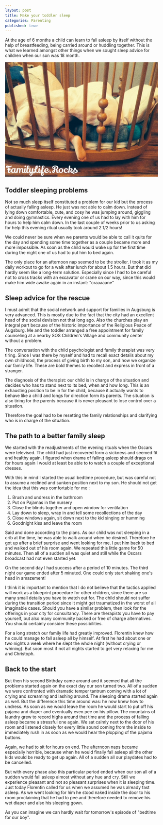 ```yaml
---
layout: post
title: Make your toddler sleep
categories: Parenting
published: true
---
```


At the age of 6 months a child can learn to fall asleep by itself without the help of breastfeeding, being carried around or huddling together. This is what we learned amongst other things when we sought sleep advice for children when our son was 18 month.

![toddler sleeping problems](/assets/img/sleeping_toddler.jpg)

## Toddler sleeping problems
Not so much sleep itself constituted a problem for our kid but the process of actually falling asleep. He just was not able to calm down. Instead of lying down comfortable, cute, and cosy he was jumping around, giggling and doing gymnastics. Every evening one of us had to lay with him for hours to help him calm down. In the last couple of  weeks prior to us asking for help this evening ritual usually took around 2 1/2 hours!

We could never be sure when we parents would be able to call it quits for the day and spending some time together as a couple became more and more impossible. As soon as the child would wake up for the first time during the night one of us had to put him to bed again.

The only place for an afternoon nap seemed to be the stroller. I took it as my daily workout to go for a walk after lunch for about 1.5 hours. But that did hardly seem like a long-term solution. Especially since I had to be careful not to cross tracks with an excavator or crane on our way, since this would make him wide awake again in an instant: "craaaaane"

## Sleep advice for the rescue
I must admit that the social network and support for families in Augsburg is very advanced. This is mostly due to the fact that the city had an excellent head of the social devision not that long ago. Also the churches play an integral part because of the historic importance of the Religious Peace of Augsburg. Me and the toddler arranged a free appointment for family counseling at a nearby SOS Children's Village and community center without a problem.

The conversation with the child psychologist and family therapist was very tiring. Since I was there by myself and had to recall exact details about my own childhood, the process of giving  birth to my son, and how we organize our family life. These are bold themes to recollect and express in front of a stranger.

The diagnosis of the therapist: our child is in charge of the situation and decides who has to stand next to its bed, when and how long. This is an exhausting position to be in for the child, because it actually wants to behave like a child and longs for direction form its parents. The situation is also tiring for the parents because it is never pleasant to lose control over a situation.

Therefore the goal had to be resetting the family relationships and clarifying who is in charge of the situation.

## The path to a better family sleep
We started with the readjustments of the evening rituals when the Oscars were televised. The child had just recovered form a sickness and seemed fit and healthy again. I figured when drama of falling asleep should drags on for hours again I would at least be able to to watch a couple of exceptional dresses.

With this in mind I started the usual bedtime procedure, but was careful not to assume a reclined and sunken position next to my son. He should not get the idea that this was comfortable for me :

1. Brush and undress in the bathroom
2. Put on Pajamas in the nursery
3. Close the blinds together and open window for ventilation
4. Lay down to sleep, wrap in and tell some recollections of the day
5. Close windows again, sit down next to the kid singing or humming
6. Goodnight kiss and leave the room

Said and done according to the plans. As our child was not sleeping in a crib at the time, he was able to walk around when he desired. Therefore he got up after a brief surprise and went looking for me. I put him back to bed and walked out of his room again. We repeated this little game for 50 minutes. Then all of a sudden all was quiet and still while the Oscars broadcast had not even started yet.

On the second day I had success after a period of 10 minutes. The third night our game ended after 5 minuted. One could only start shaking one's head in amazement!

I think it is important to mention that I do not believe that the tactics applied will work as a blueprint procedure for other children, since there are so many small details you have to watch out for. The child should not suffer during the transition period since it might get traumatized in the worst of all imaginable cases. Should you have a similar problem, then look for the offerings in your city for consultancy. There are therapists you have to pay yourself, but also many community backed or free of charge alternatives. You should certainly consider these possibilities.

For a long stretch our family life had greatly improved. Florentin knew how he could manage to fall asleep all by himself. At first he had about one or two nights a week where he slept the whole night (without crying or whining). But soon most if not all nights started to get very relaxing for me and Christoph.

## Back to the start
But then his second Birthday came around and it seemed that all the problems started again on the exact day our son turned two. All of a sudden we were confronted with dramatic temper tantrum coming with a lot of crying and screaming and lashing around. The sleeping drama started again as well. But the difference this time around was: he now knew how to undress. As soon as we would leave the room he would start to put off his pajama and diaper and eventually even pee on his pillow. The mountains of laundry grew to record highs around that time and the process of falling asleep became a stressful one again. We sat calmly next to the door of his room and listened closely for every little sound coming from the inside to immediately rush in as soon as we would hear the plopping of the pajama buttons.

Again, we had to sit for hours on end. The afternoon naps became especially horrible, because when he would finally fall asleep all the other kids would be ready to get up again. All of a sudden all our playdates had to be cancelled.

But with every phase also this particular period ended when our son all of a sudden would fall asleep almost without any hue and cry. Still we experience pleasant and not so pleasant surprises when it is sleeping time. Just today Florentin called for us when we assumed he was already fast asleep. As we went looking for him he stood naked inside the door to his room proclaiming that he had to pee and therefore needed to remove his wet diaper and also his sleeping gown.

As you can imagine we can hardly wait for tomorrow's episode of "bedtime for our boy".
